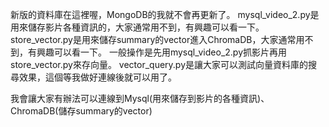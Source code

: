 新版的資料庫在這裡喔，MongoDB的我就不會再更新了。
mysql_video_2.py是用來儲存影片各種資訊的，大家通常用不到，有興趣可以看一下。
store_vector.py是用來儲存summary的vector進入ChromaDB，大家通常用不到，有興趣可以看一下。
一般操作是先用mysql_video_2.py抓影片再用store_vector.py來存向量。
vector_query.py是讓大家可以測試向量資料庫的搜尋效果，這個等我做好連線後就可以用了。

我會讓大家有辦法可以連線到Mysql(用來儲存到影片的各種資訊)、ChromaDB(儲存summary的vector)

